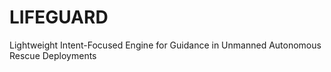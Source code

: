 # LIFEGUARD
Lightweight Intent-Focused Engine for Guidance in Unmanned Autonomous Rescue Deployments
